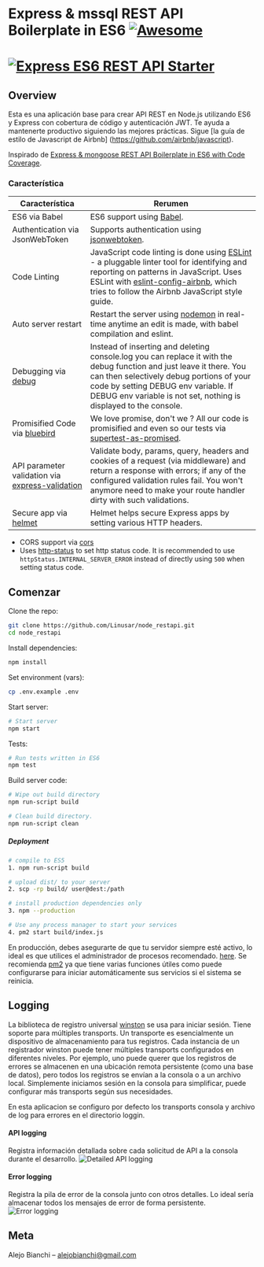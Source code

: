 # Express & mssql REST API Boilerplate in ES6  [![Awesome](https://cdn.rawgit.com/sindresorhus/awesome/d7305f38d29fed78fa85652e3a63e154dd8e8829/media/badge.svg)](https://github.com/sindresorhus/awesome)


# [![Express ES6 REST API Starter](https://cloud.githubusercontent.com/assets/4172932/12660610/90f5b856-c63a-11e5-878e-c9f0bbf33090.jpg)](https://172.16.3.23/PROG69AB/api-cartilla-prestadores)

## Overview

Esta es una aplicación base para crear API REST en Node.js utilizando ES6 y Express con cobertura de código y autenticación JWT. Te ayuda a mantenerte productivo siguiendo las mejores prácticas. Sigue [la guía de estilo de Javascript de Airbnb] (https://github.com/airbnb/javascript).

Inspirado de [Express & mongoose REST API Boilerplate in ES6 with Code Coverage](https://github.com/KunalKapadia/express-mongoose-es6-rest-api).

### Característica

| Característica                                | Rerumen                                                                                                                                                                                                                                                     |
|----------------------------------------|-------------------------------------------------------------------------------------------------------------------------------------------------------------------------------------------------------------------------------------------------------------|
| ES6 via Babel                  	 	 | ES6 support using [Babel](https://babeljs.io/).  |
| Authentication via JsonWebToken                  	 	 | Supports authentication using [jsonwebtoken](https://www.npmjs.com/package/jsonwebtoken).  |
| Code Linting               			 | JavaScript code linting is done using [ESLint](http://eslint.org) - a pluggable linter tool for identifying and reporting on patterns in JavaScript. Uses ESLint with [eslint-config-airbnb](https://github.com/airbnb/javascript/tree/master/packages/eslint-config-airbnb), which tries to follow the Airbnb JavaScript style guide.                                                                                                |
| Auto server restart                  	 | Restart the server using [nodemon](https://github.com/remy/nodemon) in real-time anytime an edit is made, with babel compilation and eslint.                                                                                                                                                                                                                                                                                                                                                       |
| Debugging via [debug](https://www.npmjs.com/package/debug)           | Instead of inserting and deleting console.log you can replace it with the debug function and just leave it there. You can then selectively debug portions of your code by setting DEBUG env variable. If DEBUG env variable is not set, nothing is displayed to the console.                       |
| Promisified Code via [bluebird](https://github.com/petkaantonov/bluebird)           | We love promise, don't we ? All our code is promisified and even so our tests via [supertest-as-promised](https://www.npmjs.com/package/supertest-as-promised).               |
| API parameter validation via [express-validation](https://www.npmjs.com/package/express-validation)           | Validate body, params, query, headers and cookies of a request (via middleware) and return a response with errors; if any of the configured validation rules fail. You won't anymore need to make your route handler dirty with such validations. |
| Secure app via [helmet](https://github.com/helmetjs/helmet)           | Helmet helps secure Express apps by setting various HTTP headers. |

- CORS support via [cors](https://github.com/expressjs/cors)
- Uses [http-status](https://www.npmjs.com/package/http-status) to set http status code. It is recommended to use `httpStatus.INTERNAL_SERVER_ERROR` instead of directly using `500` when setting status code.

## Comenzar

Clone the repo:
```sh
git clone https://github.com/Linusar/node_restapi.git
cd node_restapi
```

Install dependencies:
```sh
npm install
```

Set environment (vars):
```sh
cp .env.example .env
```

Start server:
```sh
# Start server
npm start
```

Tests:
```sh
# Run tests written in ES6 
npm test
```

Build server code:
```sh
# Wipe out build directory
npm run-script build

# Clean build directory.
npm run-script clean
```

##### Deployment

```sh
# compile to ES5
1. npm run-script build

# upload dist/ to your server
2. scp -rp build/ user@dest:/path

# install production dependencies only
3. npm --production

# Use any process manager to start your services
4. pm2 start build/index.js
```

En producción, debes asegurarte de que tu servidor siempre esté activo, lo ideal es que utilices el administrador de procesos recomendado. [here](http://expressjs.com/en/advanced/pm.html).
Se recomienda [pm2](http://pm2.keymetrics.io/) ya que tiene varias funciones útiles como puede configurarse para iniciar automáticamente sus servicios si el sistema se reinicia.

## Logging


La biblioteca de registro universal [winston](https://www.npmjs.com/package/winston) se usa para iniciar sesión. Tiene soporte para múltiples transports. Un transporte es esencialmente un dispositivo de almacenamiento para tus registros. Cada instancia de un registrador winston puede tener múltiples transports configurados en diferentes niveles. Por ejemplo, uno puede querer que los registros de errores se almacenen en una ubicación remota persistente (como una base de datos), pero todos los registros se envían a la consola o a un archivo local. Simplemente iniciamos sesión en la consola para simplificar, puede configurar más transports según sus necesidades.

En esta aplicacion se configuro por defecto los transports consola y archivo de log para errores en el directorio loggin.

#### API logging
Registra información detallada sobre cada solicitud de API a la consola durante el desarrollo.
![Detailed API logging](https://cloud.githubusercontent.com/assets/4172932/12563354/f0a4b558-c3cf-11e5-9d8c-66f7ca323eac.JPG)

#### Error logging
Registra la pila de error de la consola junto con otros detalles. Lo ideal sería almacenar todos los mensajes de error de forma persistente.
![Error logging](https://cloud.githubusercontent.com/assets/4172932/12563361/fb9ef108-c3cf-11e5-9a58-3c5c4936ae3e.JPG)



## Meta

Alejo Bianchi – alejobianchi@gmail.com

